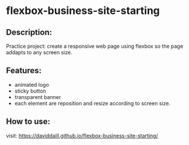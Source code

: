 # flexbox-business-site-starting

## Description:
Practice project:
create a responsive web page using flexbox so the page addapts to any screen size.

## Features:
+  animated logo 
+  sticky button
+ transparent banner
+ each element are reposition and resize according to screen size.

## How to use:
visit: https://daviddaill.github.io/flexbox-business-site-starting/
